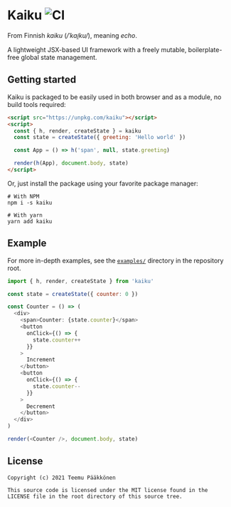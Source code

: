 # Kaiku ![CI](https://github.com/oamaok/kaiku/actions/workflows/main.yaml/badge.svg)

From Finnish _kaiku_ (_/ˈkɑi̯ku/_), meaning _echo_.

A lightweight JSX-based UI framework with a freely mutable, boilerplate-free global state management.

## Getting started

Kaiku is packaged to be easily used in both browser and as a module, no build tools required:

```html
<script src="https://unpkg.com/kaiku"></script>
<script>
  const { h, render, createState } = kaiku
  const state = createState({ greeting: 'Hello world' })

  const App = () => h('span', null, state.greeting)

  render(h(App), document.body, state)
</script>
```

Or, just install the package using your favorite package manager:

```shell
# With NPM
npm i -s kaiku

# With yarn
yarn add kaiku
```

## Example

For more in-depth examples, see the [`examples/`](examples) directory in the repository root.

```js
import { h, render, createState } from 'kaiku'

const state = createState({ counter: 0 })

const Counter = () => (
  <div>
    <span>Counter: {state.counter}</span>
    <button
      onClick={() => {
        state.counter++
      }}
    >
      Increment
    </button>
    <button
      onClick={() => {
        state.counter--
      }}
    >
      Decrement
    </button>
  </div>
)

render(<Counter />, document.body, state)
```

## License

```
Copyright (c) 2021 Teemu Pääkkönen

This source code is licensed under the MIT license found in the
LICENSE file in the root directory of this source tree.
```
